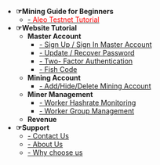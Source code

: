 - **☞Mining Guide for Beginners**
  - [- <font color=red>Aleo Testnet Tutorial</font>](en/_document/aleo_testnet.md)
- **☞Website Tutorial**
  - **Master Account**
    - [- Sign Up / Sign In Master Account](en/_document/account_login.md)
    - [- Update / Recover Password](en/_document/reset_passwd.md)
    - [- Two- Factor Authentication](en/_document/mfa_authentication.md)
    - [- Fish Code](en/_document/fish_code.md)
  - **Mining Account**
    - [- Add/Hide/Delete Mining Account](en/_document/miner_account.md)
  - **Miner Management**
    - [- Worker Hashrate Monitoring](en/_document/miner_hashrate.md)
    - [- Worker Group Management](en/_document/miner_group.md)
  - **Revenue**
- **☞Support**
  - [- Contact Us](en/_document/contact_us.md)
  - [- About Us](en/_document/about_us.md)
  - [- Why choose us](en/_document/our_advantage.md)
